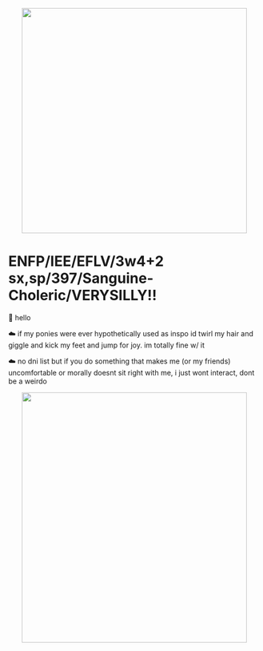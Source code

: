 

<p align="center">
<img width="450" height="450" src= "https://github.com/Yoosunoovy/Yoosunoovy/assets/155345103/ebae6831-3762-4de9-af4d-51c62989c889)"
</p>

# ENFP/IEE/EFLV/3w4+2 sx,sp/397/Sanguine-Choleric/VERYSILLY!!
👋 hello 

☁️ if my ponies were ever hypothetically used as inspo id twirl my hair and giggle and kick my feet and jump for joy. im totally fine w/ it

☁️ no dni list but if you do something that makes me (or my friends) uncomfortable or morally doesnt sit right with me, i just wont interact, dont be a weirdo

<p align="center">
<img width="450" height="500" src= "https://github.com/Yoosunoovy/Yoosunoovy/assets/155345103/c07842f1-898f-4d03-ac55-3715987fdd12"
</p>
